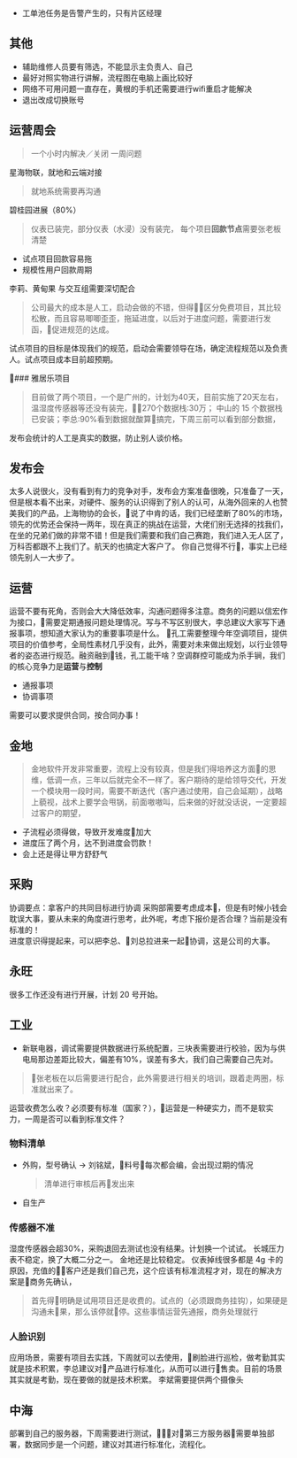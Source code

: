* 工单池任务是告警产生的，只有片区经理 

## 其他
* 辅助维修人员要有筛选，不能显示主负责人、自己
* 最好对照实物进行讲解，流程图在电脑上画比较好
* 网络不可用问题一直存在，黄根的手机还需要进行wifi重启才能解决
* 退出改成切换账号

## 运营周会
> 一个小时内解决／关闭 一周问题

星海物联，就地和云端对接
> 就地系统需要再沟通

碧桂园进展（80%）
> 仪表已装完，部分仪表（水浸）没有装完，
每个项目**回款节点**需要张老板清楚
* 试点项目回款容易拖
* 规模性用户回款周期

李莉、黄甸果 与交互组需要深切配合
> 公司最大的成本是人工，启动会做的不错，但得区分免费项目，其比较松散，而且容易唧唧歪歪，拖延进度，以后对于进度问题，需要进行发函，促进规范的达成。

试点项目的目标是体现我们的规范，启动会需要领导在场，确定流程规范以及负责人。试点项目成本目前超预期。

### 雅居乐项目
> 目前做了两个项目，一个是广州的，计划为40天，目前实施了20天左右，温湿度传感器等还没有装完，270个数据栈:30万；
> 中山的 15 个数据栈已安装；李总:90%看到数据就酸算搞完，下周三前可以看到部分数据，

发布会统计的人工是真实的数据，防止别人谈价格。  

## 发布会  
太多人说很火，没有看到有力的竞争对手，发布会方案准备很晚，只准备了一天，但是根本看不出来，对硬件、服务的认识得到了别人的认可，从海外回来的人也赞美我们的产品，上海物协的会长，说了中肯的话，我们已经垄断了80%的市场，领先的优势还会保持一两年，现在真正的挑战在运营，大佬们别无选择的找我们，在坐的兄弟们做的非常不错！但是我们需要和我们自己赛跑，我们进入无人区了，万科否都跟不上我们了。航天的也搞定大客户了。
你自己觉得不行，事实上已经领先别人一大步了。

## 运营
运营不要有死角，否则会大大降低效率，沟通问题得多注意。商务的问题以信宏作为接口，需要定期通报问题处理情况。写与不写区别很大，李总建议大家写下通报事项，想知道大家认为的重要事项是什么。
孔工需要整理今年空调项目，提供项目的价值参考，全局性素材几乎没有，此外，需要对未来做出规划，以行业领导者的姿态进行规范。融资融到钱，孔工能干啥？空调群控可能成为杀手锏，我们的核心竞争力是**运营**与**控制**
* 通报事项
* 协调事项

需要可以要求提供合同，按合同办事！


## 金地
> 金地软件开发非常重要，流程上没有较真，但是我们得培养这方面的思维，低调一点，三年以后就完全不一样了。客户期待的是给领导交代，开发一个模块用一段时间，需要不断迭代（客户通过使用，自己会延期），战略上藐视，战术上要学会甩锅，前面嗷嗷叫，后来做的好就没话说，一定要超过客户的期望，
* 子流程必须得做，导致开发难度加大
* 进度压了两个月，达不到进度会罚款！
* 会上还是得让甲方舒舒气

## 采购
协调要点：拿客户的共同目标进行协调
采购部需要考虑成本，但是有时候小钱会耽误大事，要从未来的角度进行思考，此外呢，考虑下报价是否合理？当前是没有标准的！  
进度意识得提起来，可以把李总、刘总拉进来一起协调，这是公司的大事。

## 永旺
很多工作还没有进行开展，计划 20 号开始。

## 工业
* 新联电器，调试需要提供数据进行系统配置，三块表需要进行校验，因为与供电局那边差距比较大，偏差有10%，误差有多大，我们自己需要自己先对。 
> 张老板在以后需要进行配合，此外需要进行相关的培训，跟着走两圈，标准就出来了。

运营收费怎么收？必须要有标准（国家？），运营是一种硬实力，而不是软实力，一周是否可以看到标准文件？

### 物料清单
* 外购，型号确认 -> 刘铭斌，料号每次都会编，会出现过期的情况
  > 清单进行审核后再发出来
* 自生产

### 传感器不准
湿度传感器会超30%，采购退回去测试也没有结果。计划换一个试试。
长城压力表不稳定，换了大概二分之一。
金地还是比较稳定。
仪表掉线很多都是 4g 卡的原因，充值的客户还是我们自己充，这个应该有标准流程才对，现在的解决方案是商务先确认，
> 首先得明确是试用项目还是收费的。试点的（必须跟商务挂钩），如果硬是沟通未果，那么该停就停。这些事情运营先通报，商务处理就行



### 人脸识别
应用场景，需要有项目去实践，下周就可以去使用，刷脸进行巡检，做考勤其实就是技术积累，李总建议对产品进行标准化，从而可以进行售卖。目前的场景其实就是考勤，现在要做的就是技术积累。
李斌需要提供两个摄像头

## 中海
部署到自己的服务器，下周需要进行测试，对第三方服务器需要单独部署，数据同步是一个问题，建议对其进行标准化，流程化。




